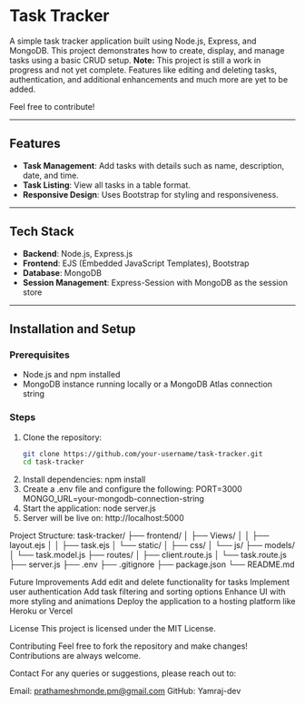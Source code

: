 # Task Tracker

A simple task tracker application built using Node.js, Express, and MongoDB. This project demonstrates how to create, display, and manage tasks using a basic CRUD setup.
**Note:** This project is still a work in progress and not yet complete. Features like editing and deleting tasks, authentication, and additional enhancements and much more are yet to be added.

Feel free to contribute!

---

## Features

- **Task Management**: Add tasks with details such as name, description, date, and time.
- **Task Listing**: View all tasks in a table format.
- **Responsive Design**: Uses Bootstrap for styling and responsiveness.

---

## Tech Stack

- **Backend**: Node.js, Express.js
- **Frontend**: EJS (Embedded JavaScript Templates), Bootstrap
- **Database**: MongoDB
- **Session Management**: Express-Session with MongoDB as the session store

---

## Installation and Setup

### Prerequisites
- Node.js and npm installed
- MongoDB instance running locally or a MongoDB Atlas connection string

### Steps
1. Clone the repository:
   ```bash
   git clone https://github.com/your-username/task-tracker.git
   cd task-tracker
2. Install dependencies:
   npm install
3. Create a .env file and configure the following:
   PORT=3000
   MONGO_URL=your-mongodb-connection-string
4. Start the application:
   node server.js
5. Server will be live on:
   http://localhost:5000

Project Structure:
task-tracker/
├── frontend/
│   ├── Views/
│   │   ├── layout.ejs
│   │   ├── task.ejs
│   └── static/
│       ├── css/
│       └── js/
├── models/
│   └── task.model.js
├── routes/
│   ├── client.route.js
│   └── task.route.js
├── server.js
├── .env
├── .gitignore
├── package.json
└── README.md

Future Improvements
Add edit and delete functionality for tasks
Implement user authentication
Add task filtering and sorting options
Enhance UI with more styling and animations
Deploy the application to a hosting platform like Heroku or Vercel

License
This project is licensed under the MIT License.

Contributing
Feel free to fork the repository and make changes! Contributions are always welcome.

Contact
For any queries or suggestions, please reach out to:

Email: prathameshmonde.pm@gmail.com
GitHub: Yamraj-dev
